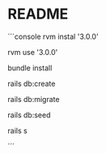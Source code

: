 # README

´´´console
rvm instal '3.0.0'

rvm use '3.0.0'

bundle install

rails db:create

rails db:migrate

rails db:seed

rails s

´´´